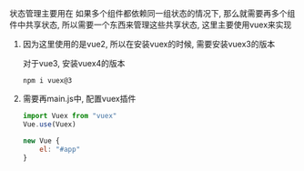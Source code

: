 状态管理主要用在 如果多个组件都依赖同一组状态的情况下, 那么就需要再多个组件中共享状态, 所以需要一个东西来管理这些共享状态,  这里主要使用vuex来实现



1. 因为这里使用的是vue2, 所以在安装vuex的时候, 需要安装vuex3的版本

   对于vue3, 安装vuex4的版本

   ~~~shell
   npm i vuex@3
   ~~~

2. 需要再main.js中, 配置vuex插件

   ~~~js
   import Vuex from "vuex"
   Vue.use(Vuex)
   
   new Vue {
       el: "#app"
   }
   ~~~

   